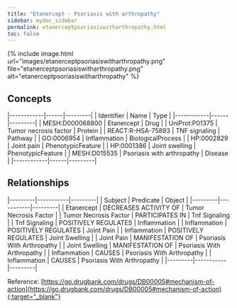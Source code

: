 ```yaml
---
title: "Etanercept - Psoriasis with arthropathy"
sidebar: mydoc_sidebar
permalink: etanerceptpsoriasiswitharthropathy.html
toc: false 
---
```


{% include image.html url="images/etanerceptpsoriasiswitharthropathy.png" file="etanerceptpsoriasiswitharthropathy.png" alt="etanerceptpsoriasiswitharthropathy" %}

## Concepts

|------------|------|---------|
| Identifier | Name | Type    |
|------------|------|---------|
| MESH:D000068800 | Etanercept | Drug |
| UniProt:P01375 | Tumor necrosis factor | Protein |
| REACT:R-HSA-75893 | TNF signaling | Pathway |
| GO:0006954 | Inflammation | BiologicalProcess |
| HP:0002829 | Joint pain | PhenotypicFeature |
| HP:0001386 | Joint swelling | PhenotypicFeature |
| MESH:D015535 | Psoriasis with arthropathy | Disease |
|------------|------|---------|

## Relationships

|---------|-----------|---------|
| Subject | Predicate | Object  |
|---------|-----------|---------|
| Etanercept | DECREASES ACTIVITY OF | Tumor Necrosis Factor |
| Tumor Necrosis Factor | PARTICIPATES IN | Tnf Signaling |
| Tnf Signaling | POSITIVELY REGULATES | Inflammation |
| Inflammation | POSITIVELY REGULATES | Joint Pain |
| Inflammation | POSITIVELY REGULATES | Joint Swelling |
| Joint Pain | MANIFESTATION OF | Psoriasis With Arthropathy |
| Joint Swelling | MANIFESTATION OF | Psoriasis With Arthropathy |
| Inflammation | CAUSES | Psoriasis With Arthropathy |
| Inflammation | CAUSES | Psoriasis With Arthropathy |
|---------|-----------|---------|

Reference: [https://go.drugbank.com/drugs/DB00005#mechanism-of-action](https://go.drugbank.com/drugs/DB00005#mechanism-of-action){:target="_blank"}